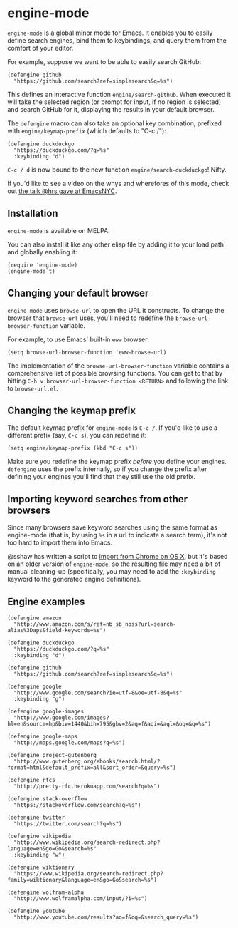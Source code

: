 # engine-mode

`engine-mode` is a global minor mode for Emacs. It enables you to
easily define search engines, bind them to keybindings, and query them
from the comfort of your editor.

For example, suppose we want to be able to easily search GitHub:

```emacs
(defengine github
  "https://github.com/search?ref=simplesearch&q=%s")
```

This defines an interactive function `engine/search-github`. When
executed it will take the selected region (or prompt for input, if no
region is selected) and search GitHub for it, displaying the results
in your default browser.

The `defengine` macro can also take an optional key combination,
prefixed with `engine/keymap-prefix` (which defaults to "C-c /"):

```emacs
(defengine duckduckgo
  "https://duckduckgo.com/?q=%s"
  :keybinding "d")
```

`C-c / d` is now bound to the new function `engine/search-duckduckgo`!
Nifty.

If you'd like to see a video on the whys and wherefores of this mode,
check out [the talk @hrs gave at EmacsNYC].

## Installation

`engine-mode` is available on MELPA.

You can also install it like any other elisp file by adding it to your
load path and globally enabling it:

```emacs
(require 'engine-mode)
(engine-mode t)
```

## Changing your default browser

`engine-mode` uses `browse-url` to open the URL it constructs. To
change the browser that `browse-url` uses, you'll need to redefine
the `browse-url-browser-function` variable.

For example, to use Emacs' built-in `eww` browser:

```emacs
(setq browse-url-browser-function 'eww-browse-url)
```

The implementation of the `browse-url-browser-function` variable
contains a comprehensive list of possible browsing functions. You can
get to that by hitting `C-h v browser-url-browser-function <RETURN>`
and following the link to `browse-url.el`.

## Changing the keymap prefix

The default keymap prefix for `engine-mode` is `C-c /`. If you'd like
to use a different prefix (say, `C-c s`), you can redefine it:

```emacs
(setq engine/keymap-prefix (kbd "C-c s"))
```

Make sure you redefine the keymap prefix *before* you define your
engines. `defengine` uses the prefix internally, so if you change the
prefix after defining your engines you'll find that they still use the
old prefix.

## Importing keyword searches from other browsers

Since many browsers save keyword searches using the same format as
engine-mode (that is, by using `%s` in a url to indicate a search
term), it's not too hard to import them into Emacs.

@sshaw has written a script to [import from Chrome on OS X], but it's
based on an older version of `engine-mode`, so the resulting file may
need a bit of manual cleaning-up (specifically, you may need to add
the `:keybinding` keyword to the generated engine definitions).

## Engine examples

```emacs
(defengine amazon
  "http://www.amazon.com/s/ref=nb_sb_noss?url=search-alias%3Daps&field-keywords=%s")

(defengine duckduckgo
  "https://duckduckgo.com/?q=%s"
  :keybinding "d")

(defengine github
  "https://github.com/search?ref=simplesearch&q=%s")

(defengine google
  "http://www.google.com/search?ie=utf-8&oe=utf-8&q=%s"
  :keybinding "g")

(defengine google-images
  "http://www.google.com/images?hl=en&source=hp&biw=1440&bih=795&gbv=2&aq=f&aqi=&aql=&oq=&q=%s")

(defengine google-maps
  "http://maps.google.com/maps?q=%s")

(defengine project-gutenberg
  "http://www.gutenberg.org/ebooks/search.html/?format=html&default_prefix=all&sort_order=&query=%s")

(defengine rfcs
  "http://pretty-rfc.herokuapp.com/search?q=%s")

(defengine stack-overflow
  "https://stackoverflow.com/search?q=%s")

(defengine twitter
  "https://twitter.com/search?q=%s")

(defengine wikipedia
  "http://www.wikipedia.org/search-redirect.php?language=en&go=Go&search=%s"
  :keybinding "w")

(defengine wiktionary
  "https://www.wikipedia.org/search-redirect.php?family=wiktionary&language=en&go=Go&search=%s")

(defengine wolfram-alpha
  "http://www.wolframalpha.com/input/?i=%s")

(defengine youtube
  "http://www.youtube.com/results?aq=f&oq=&search_query=%s")
```

[the talk @hrs gave at EmacsNYC]: https://www.youtube.com/watch?v=MBhJBMYfWUo
[import from Chrome on OS X]: https://gist.github.com/sshaw/9b635eabde582ebec442
